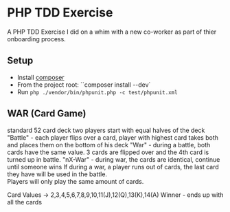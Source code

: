 # PHP TDD Exercise
A PHP TDD Exercise I did on a whim with a new co-worker as part of thier
onboarding process.


## Setup
* Install [composer](http://getcomposer)
* From the project root: ``composer install --dev`
* Run ``php ./vendor/bin/phpunit.php -c test/phpunit.xml``


## WAR (Card Game)
standard 52 card deck
two players
start with equal halves of the deck
"Battle" - each player flips over a card, player with highest card takes both and places them on the bottom of his deck
"War" - during a battle, both cards have the same value.  3 cards are flipped over and the 4th card is turned up in battle.
"nX-War" - during war, the cards are identical, continue until someone wins
If during a war, a player runs out of cards, the last card they have will be used in the battle.  
   Players will only play the same amount of cards.

Card Values -> 2,3,4,5,6,7,8,9,10,11(J),12(Q),13(K),14(A)
Winner - ends up with all the cards
